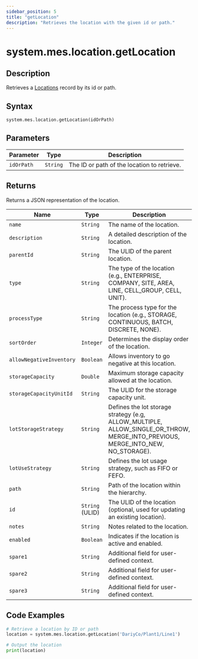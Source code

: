```yaml
---
sidebar_position: 5
title: "getLocation"
description: "Retrieves the location with the given id or path."
---
```


# system.mes.location.getLocation

## Description

Retrieves a [Locations](../../data-model/location-model/location) record by its id or path.

## Syntax
```python
system.mes.location.getLocation(idOrPath)
```

## Parameters

| Parameter  | Type     | Description                                 |
|------------|----------|---------------------------------------------|
| `idOrPath` | `String` | The ID or path of the location to retrieve. |

## Returns

Returns a JSON representation of the location.

| Name                       | Type            | Description                                                                                                                      |
|----------------------------|-----------------|----------------------------------------------------------------------------------------------------------------------------------|
| `name`                     | `String`        | The name of the location.                                                                                                        |
| `description`              | `String`        | A detailed description of the location.                                                                                          |
| `parentId`                 | `String`        | The ULID of the parent location.                                                                                                 |
| `type`                     | `String`        | The type of the location (e.g., ENTERPRISE, COMPANY, SITE, AREA, LINE, CELL_GROUP, CELL, UNIT).                                  |
| `processType`              | `String`        | The process type for the location (e.g., STORAGE, CONTINUOUS, BATCH, DISCRETE, NONE).                                            |
| `sortOrder`                | `Integer`       | Determines the display order of the location.                                                                                    |
| `allowNegativeInventory`   | `Boolean`       | Allows inventory to go negative at this location.                                                                                |
| `storageCapacity`          | `Double`        | Maximum storage capacity allowed at the location.                                                                                |
| `storageCapacityUnitId`    | `String`        | The ULID for the storage capacity unit.                                                                                          |
| `lotStorageStrategy`       | `String`        | Defines the lot storage strategy (e.g, ALLOW_MULTIPLE, ALLOW_SINGLE_OR_THROW, MERGE_INTO_PREVIOUS, MERGE_INTO_NEW, NO_STORAGE).  |
| `lotUseStrategy`           | `String`        | Defines the lot usage strategy, such as FIFO or FEFO.                                                                            |
| `path`                     | `String`        | Path of the location within the hierarchy.                                                                                       |
| `id`                       | `String` (ULID) | The ULID of the location (optional, used for updating an existing location).                                                     |
| `notes`                    | `String`        | Notes related to the location.                                                                                                   |
| `enabled`                  | `Boolean`       | Indicates if the location is active and enabled.                                                                                 |
| `spare1`                   | `String`        | Additional field for user-defined context.                                                                                       |
| `spare2`                   | `String`        | Additional field for user-defined context.                                                                                       |
| `spare3`                   | `String`        | Additional field for user-defined context.                                                                                       |

## Code Examples

```python
# Retrieve a location by ID or path
location = system.mes.location.getLocation('DariyCo/Plant1/Line1')

# Output the location
print(location)
```
